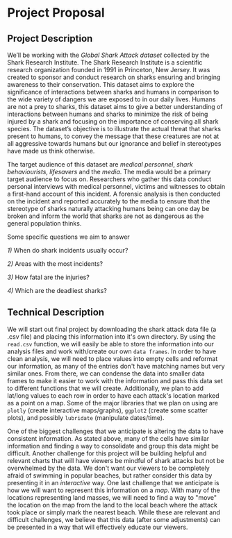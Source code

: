 # Project Proposal

## Project Description
We’ll be working with the *_Global Shark Attack dataset_* collected by the Shark Research Institute. The Shark Research Institute is a scientific research organization founded in 1991 in Princeton, New Jersey. It was created to sponsor and conduct research on sharks ensuring and bringing awareness to their conservation.  This dataset aims to explore the significance of interactions between sharks and humans in comparison to the wide variety of dangers we are exposed to in our daily lives. Humans are not a prey to sharks, this dataset aims to give a better understanding of interactions between humans and sharks to minimize the risk of being injured by a shark and focusing on the importance of conserving all shark species. The dataset’s objective is to illustrate the actual threat that sharks present to humans, to convey the message that these creatures are not at all aggressive towards humans but our ignorance and belief in stereotypes have made us think otherwise.

The target audience of this dataset are _medical personnel_, _shark behaviourists_, _lifesavers_ and the _media_. The media would be a primary target audience to focus on. Researchers who gather this data conduct personal interviews with medical personnel, victims and witnesses to obtain a first-hand account of this incident. A forensic analysis is then conducted on the incident and reported accurately to the media to ensure that the stereotype of sharks naturally attacking humans being can one day be broken and inform the world that sharks are not as dangerous as the general population thinks.

Some specific questions we aim to answer

*1)* When do shark incidents usually occur?

*2)* Areas with the most incidents?

*3)* How fatal are the injuries?

*4)* Which are the deadliest sharks?


## Technical Description

  We will start out final project by downloading the shark attack data file (a .csv file) and placing this information into it's own directory.  By using the `read.csv` function, we will easily be able to store the information into our analysis files and work with/create our own `data frames`.  In order to have clean analysis, we will need to place values into empty cells and reformat our information, as many of the entries don't have matching names but very similar ones.  From there, we can condense the data into smaller data frames to make it easier to work with the information and pass this data set to different functions that we will create.  Additionally, we plan to add lat/long values to each row in order to have each attack's location marked as a point on a map.  Some of the major libraries that we plan on using are `plotly` (create interactive maps/graphs), `ggplot2` (create some scatter plots), and possibly `lubridate` (manipulate dates/time).

  One of the biggest challenges that we anticipate is altering the data to have consistent information.  As stated above, many of the cells have similar information and finding a way to consolidate and group this data might be difficult.  Another challenge for this project will be building helpful and relevant charts that will have viewers be mindful of shark attacks but not be overwhelmed by the data.  We don't want our viewers to be completely afraid of swimming in popular beaches, but rather consider this data by presenting it in an *interactive* way.  One last challenge that we anticipate is how we will want to represent this information on a *map*.  With many of the locations representing land masses, we will need to find a way to "move" the location on the map from the land to the local beach where the attack took place or simply mark the nearest beach.  While these are relevant and difficult challenges, we believe that this data (after some adjustments) can be presented in a way that will effectively educate our viewers.
